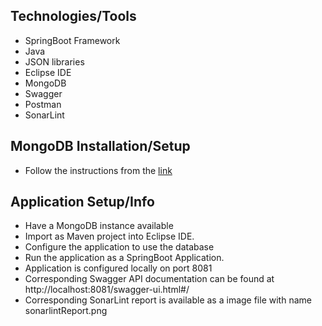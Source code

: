
## Technologies/Tools

- SpringBoot Framework
- Java
- JSON libraries
- Eclipse IDE
- MongoDB
- Swagger
- Postman
- SonarLint

## MongoDB Installation/Setup

- Follow the instructions from the [link](https://docs.mongodb.com/manual/installation/)

## Application Setup/Info

- Have a MongoDB instance available
- Import as Maven project into Eclipse IDE.
- Configure the application to use the database
- Run the application as a SpringBoot Application.
- Application is configured locally on port 8081
- Corresponding Swagger API documentation can be found at http://localhost:8081/swagger-ui.html#/
- Corresponding SonarLint report is available as a image file with name sonarlintReport.png
